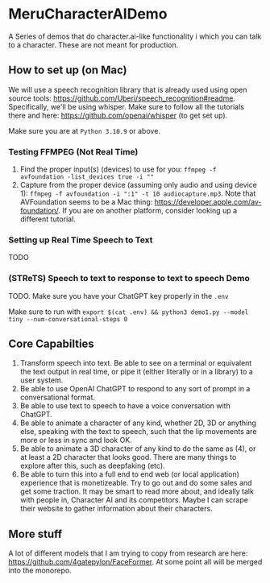 # MeruCharacterAIDemo
A Series of demos that do character.ai-like functionality i which you can talk to a character. These are not meant for production.


## How to set up (on Mac)
We will use a speech recognition library that is already used using open source tools: https://github.com/Uberi/speech_recognition#readme. Specifically, we'll be using whisper. Make sure to follow all the tutorials there and here: https://github.com/openai/whisper (to get set up).

Make sure you are at `Python 3.10.9` or above.

### Testing FFMPEG (Not Real Time)
1. Find the proper input(s) (devices) to use for you: `ffmpeg -f avfoundation -list_devices true -i ""`
2. Capture from the proper device (assuming only audio and using device 1): `ffmpeg -f avfoundation -i ":1" -t 10 audiocapture.mp3`. Note that AVFoundation seems to be a Mac thing: https://developer.apple.com/av-foundation/. If you are on another platform, consider looking up a different tutorial.

### Setting up Real Time Speech to Text
TODO

### (STReTS) Speech to text to response to text to speech Demo
TODO. Make sure you have your ChatGPT key properly in the `.env`

Make sure to run with `export $(cat .env) && python3 demo1.py --model tiny --num-conversational-steps 0`

## Core Capabilties
1. Transform speech into text. Be able to see on a terminal or equivalent the text output in real time, or pipe it (either literally or in a library) to a user system.
2. Be able to use OpenAI ChatGPT to respond to any sort of prompt in a conversational format.
3. Be able to use text to speech to have a voice conversation with ChatGPT.
4. Be able to animate a character of any kind, whether 2D, 3D or anything else, speaking with the text to speech, such that the lip movements are more or less in sync and look OK.
5. Be able to animate a 3D character of any kind to do the same as (4), or at least a 2D character that looks good. There are many things to explore after this, such as deepfaking (etc).
6. Be able to turn this into a full end to end web (or local application) experience that is monetizeable. Try to go out and do some sales and get some traction. It may be smart to read more about, and ideally talk with people in, Character AI and its competitors. Maybe I can scrape their website to gather information about their characters.

## More stuff
A lot of different models that I am trying to copy from research are here: https://github.com/4gatepylon/FaceFormer. At some point all will be merged into the monorepo.
